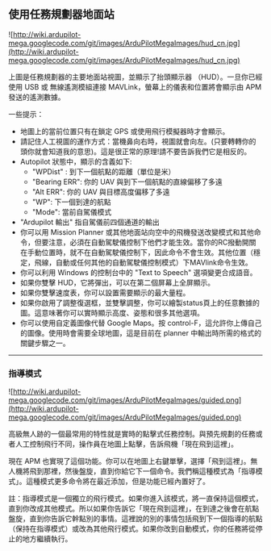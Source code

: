 ## 使用任務規劃器地面站 ##

![http://wiki.ardupilot-mega.googlecode.com/git/images/ArduPilotMegaImages/hud_cn.jpg](http://wiki.ardupilot-mega.googlecode.com/git/images/ArduPilotMegaImages/hud_cn.jpg)

上圖是任務規劃器的主要地面站視圖，並顯示了抬頭顯示器 （HUD）。一旦你已經使用 USB 或 無線遙測模組連接 MAVLink，螢幕上的儀表和位置將會顯示由 APM 發送的遙測數據。

一些提示：

  * 地圖上的當前位置只有在鎖定 GPS 或使用飛行模擬器時才會顯示。
  * 請記住人工視圖的運作方式：當機鼻向右時，視圖就會向左。(只要轉轉你的頭你就會知道我的意思)。這是很正常的原理!請不要告訴我們它是相反的。
  * Autopilot 狀態中，顯示的含義如下:
    * "WPDist" : 到下一個航點的距離（單位是米）
    * "Bearing ERR": 你的 UAV 與到下一個航點的直線偏移了多遠
    * "Alt ERR": 你的 UAV 與目標高度偏移了多遠
    * "WP": 下一個到達的航點
    * "Mode": 當前自駕儀模式
  * "Ardupilot 輸出" 指自駕儀前四個通道的輸出
  * 你可以用 Mission Planner 或其他地面站向空中的飛機發送改變模式和其他命令，但要注意，必須在自動駕駛儀控制下他們才能生效。當你的RC撥動開關在手動位置時，就不在自動駕駛儀控制下，因此命令不會生效。其他位置（穩定，飛線，自動或任何其他的自動駕駛儀控制模式）下MAVlink命令生效。
  * 你可以利用 Windows 的控制台中的 "Text to Speech" 選項變更合成語音。
  * 如果你雙擊 HUD，它將彈出，可以在第二個屏幕上全屏顯示。
  * 如果你雙擊速度表，你可以設置需要顯示的最大量程。
  * 如果你啟用了調整復選框，並雙擊調整，你可以繪製status頁上的任意數據的圖。這意味著你可以實時顯示高度、姿態和很多其他選項。
  * 你可以使用自定義圖像代替 Google Maps。按 control-F，這允許你上傳自己的圖像。使用時會需要全球地圖，這是目前在 planner 中輸出時所需的格式的關鍵步驟之一。


---


### 指導模式 ###

![http://wiki.ardupilot-mega.googlecode.com/git/images/ArduPilotMegaImages/guided.png](http://wiki.ardupilot-mega.googlecode.com/git/images/ArduPilotMegaImages/guided.png)


高級無人跡的一個最常用的特性就是實時的點擊式任務控制。與預先規劃的任務或者人工控制飛行不同，操作員在地圖上點擊，告訴飛機「現在飛到這裡」。


現在 APM 也實現了這個功能。你可以在地圖上右鍵單擊，選擇「飛到這裡」。無人機將飛到那裡，然後盤旋，直到你給它下一個命令。我們稱這種模式為「指導模式」。這種模式更多命令將在最近添加，但是功能已經內置好了。


註：指導模式是一個獨立的飛行模式。如果你進入該模式，將一直保持這個模式，直到你改成其他模式。所以如果你告訴它「現在飛到這裡」，在到達之後會在航點盤旋，直到你告訴它幹點別的事情。這裡說的別的事情包括飛到下一個指導的航點（保持在指導模式）或改為其他飛行模式。如果你改到自動模式，你的任務將從停止的地方繼續執行。
